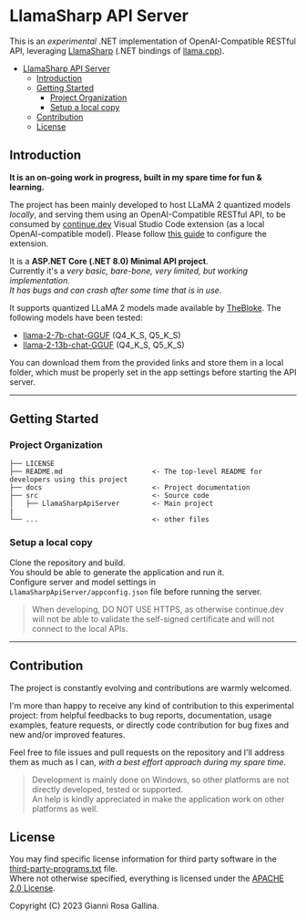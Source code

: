 # LlamaSharp API Server

This is an *experimental* .NET implementation of OpenAI-Compatible RESTful API, leveraging [LlamaSharp](https://github.com/SciSharp/LLamaSharp/) (.NET bindings of [llama.cpp](https://github.com/ggerganov/llama.cpp)).

- [LlamaSharp API Server](#llamasharp-api-server)
  - [Introduction](#introduction)
  - [Getting Started](#getting-started)
    - [Project Organization](#project-organization)
    - [Setup a local copy](#setup-a-local-copy)
  - [Contribution](#contribution)
  - [License](#license)

## Introduction

**It is an on-going work in progress, built in my spare time for fun & learning.**

The project has been mainly developed to host LLaMA 2 quantized models *locally*, and serving them using an OpenAI-Compatible RESTful API, to be consumed by [continue.dev](https://continue.dev/) Visual Studio Code extension (as a local OpenAI-compatible model). Please follow [this guide](https://continue.dev/docs/walkthroughs/codellama) to configure the extension.

It is a **ASP.NET Core (.NET 8.0) Minimal API project**.  
Currently it's a *very basic, bare-bone, very limited, but working implementation*.  
*It has bugs and can crash after some time that is in use*.

It supports quantized LLaMA 2 models made available by [TheBloke](https://huggingface.co/TheBloke). The following models have been tested:

- [llama-2-7b-chat-GGUF](https://huggingface.co/TheBloke/Llama-2-7B-Chat-GGUF) (Q4_K_S, Q5_K_S)
- [llama-2-13b-chat-GGUF](https://huggingface.co/TheBloke/Llama-2-13B-Chat-GGUF) (Q4_K_S, Q5_K_S)

You can download them from the provided links and store them in a local folder, which must be properly set in the app settings before starting the API server.

---

## Getting Started

### Project Organization

    ├── LICENSE
    ├── README.md                      <- The top-level README for developers using this project
    ├── docs                           <- Project documentation
    ├── src                            <- Source code
    │   ├── LlamaSharpApiServer        <- Main project
    |
    └── ...                            <- other files

### Setup a local copy

Clone the repository and build.  
You should be able to generate the application and run it.  
Configure server and model settings in `LlamaSharpApiServer/appconfig.json` file before running the server.

> When developing, DO NOT USE HTTPS, as otherwise continue.dev will not be able to validate the self-signed certificate and will not connect to the local APIs.

---

## Contribution

The project is constantly evolving and contributions are warmly welcomed.

I'm more than happy to receive any kind of contribution to this experimental project: from helpful feedbacks to bug reports, documentation, usage examples, feature requests, or directly code contribution for bug fixes and new and/or improved features.

Feel free to file issues and pull requests on the repository and I'll address them as much as I can, *with a best effort approach during my spare time*.

> Development is mainly done on Windows, so other platforms are not directly developed, tested or supported.  
> An help is kindly appreciated in make the application work on other platforms as well.

## License

You may find specific license information for third party software in the [third-party-programs.txt](./third-party-programs.txt) file.  
Where not otherwise specified, everything is licensed under the [APACHE 2.0 License](./LICENSE).

Copyright (C) 2023 Gianni Rosa Gallina.
